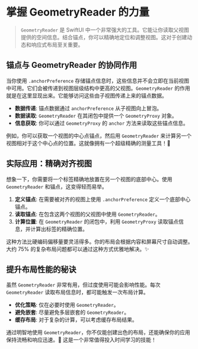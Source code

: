 ﻿# 掌握 GeometryReader 的力量

> `GeometryReader` 是 SwiftUI 中一个非常强大的工具。它能让你读取父视图提供的空间信息。结合锚点，你可以精确地定位和调整视图。这对于创建动态和响应式布局至关重要。

## 锚点与 GeometryReader 的协同作用

当你使用 `.anchorPreference` 存储锚点信息时，这些信息并不会立即在当前视图中可用。它们会被传递到视图层级结构中更高的父视图。`GeometryReader` 的作用就是在这里显现出来。它能够访问这些由子视图传递上来的锚点数据。

*   **数据传递**: 锚点数据通过 `anchorPreference` 从子视图向上冒泡。
*   **数据读取**: `GeometryReader` 在其闭包中提供一个 `GeometryProxy` 对象。
*   **信息获取**: 你可以通过 `GeometryProxy` 的 `anchor` 方法来读取这些锚点信息。

例如，你可以获取一个视图的中心点锚点，然后用 `GeometryReader` 来计算另一个视图相对于这个中心点的位置。这就像拥有一个超级精确的测量工具！📏

## 实际应用：精确对齐视图

想象一下，你需要将一个标签精确地放置在另一个视图的底部中心。使用 `GeometryReader` 和锚点，这变得轻而易举。

1.  **定义锚点**: 在需要被对齐的视图上使用 `.anchorPreference` 定义一个底部中心锚点。
2.  **读取锚点**: 在包含这两个视图的父视图中使用 `GeometryReader`。
3.  **计算位置**: 在 `GeometryReader` 的闭包中，利用 `GeometryProxy` 读取锚点信息，并计算出标签的精确位置。

这种方法比硬编码偏移量要灵活得多。你的布局会根据内容和屏幕尺寸自动调整。大约 75% 的复杂布局问题都可以通过这种方式优雅地解决。✨

## 提升布局性能的秘诀

虽然 `GeometryReader` 非常有用，但过度使用可能会影响性能。每次 `GeometryReader` 读取布局信息时，都可能触发一次布局计算。

*   **优化策略**: 仅在必要时使用 `GeometryReader`。
*   **避免嵌套**: 尽量避免多层嵌套的 `GeometryReader`。
*   **缓存布局**: 对于复杂的计算，可以考虑缓存布局结果。

通过明智地使用 `GeometryReader`，你不仅能创建出色的布局，还能确保你的应用保持流畅和响应迅速。🚀 这是一个非常值得投入时间学习的技能！


